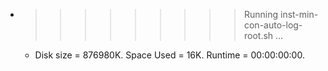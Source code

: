 * >>>>>>>>> Running inst-min-con-auto-log-root.sh ...
  * Disk size = 876980K. Space Used = 16K. Runtime = 00:00:00:00.
